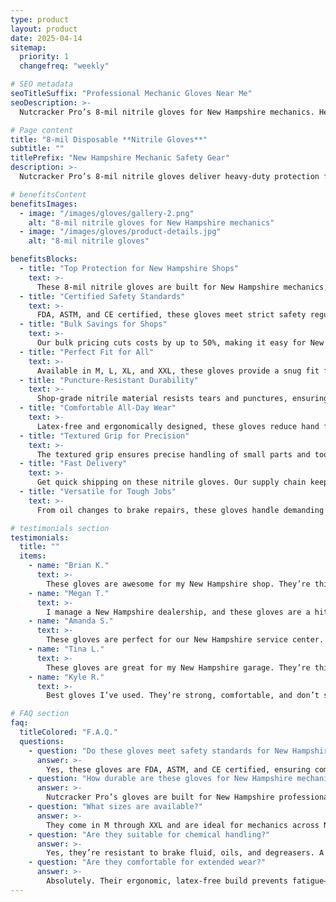 ```yaml
---
type: product
layout: product
date: 2025-04-14
sitemap:
  priority: 1
  changefreq: "weekly"

# SEO metadata
seoTitleSuffix: "Professional Mechanic Gloves Near Me"
seoDescription: >-
  Nutcracker Pro’s 8-mil nitrile gloves for New Hampshire mechanics. Heavy-duty, FDA, ASTM, CE certified protection for auto shops. Fast shipping, bulk pricing, sizes M-XXL.

# Page content
title: "8-mil Disposable **Nitrile Gloves**"
subtitle: ""
titlePrefix: "New Hampshire Mechanic Safety Gear"
description: >-
  Nutcracker Pro’s 8-mil nitrile gloves deliver heavy-duty protection for New Hampshire auto shops. FDA, ASTM, CE certified, these gloves offer puncture-resistant, textured grip for mechanics. Available in M, L, XL, XXL with bulk pricing to save up to 50% on shop PPE.

# benefitsContent
benefitsImages:
  - image: "/images/gloves/gallery-2.png"
    alt: "8-mil nitrile gloves for New Hampshire mechanics"
  - image: "/images/gloves/product-details.jpg"
    alt: "8-mil nitrile gloves"

benefitsBlocks:
  - title: "Top Protection for New Hampshire Shops"
    text: >-
      These 8-mil nitrile gloves are built for New Hampshire mechanics, offering heavy-duty protection against oil, chemicals, and sharp tools. Perfect for dealerships and service centers needing reliable PPE.
  - title: "Certified Safety Standards"
    text: >-
      FDA, ASTM, and CE certified, these gloves meet strict safety regulations. New Hampshire auto shops can trust them for compliant, professional-grade protection.
  - title: "Bulk Savings for Shops"
    text: >-
      Our bulk pricing cuts costs by up to 50%, making it easy for New Hampshire service centers to stock up on mechanic safety products without overspending.
  - title: "Perfect Fit for All"
    text: >-
      Available in M, L, XL, and XXL, these gloves provide a snug fit for every technician, improving safety and dexterity for New Hampshire mechanics.
  - title: "Puncture-Resistant Durability"
    text: >-
      Shop-grade nitrile material resists tears and punctures, ensuring technicians can handle rough parts safely.
  - title: "Comfortable All-Day Wear"
    text: >-
      Latex-free and ergonomically designed, these gloves reduce hand fatigue and allergies, ensuring comfort for long shifts.
  - title: "Textured Grip for Precision"
    text: >-
      The textured grip ensures precise handling of small parts and tools.
  - title: "Fast Delivery"
    text: >-
      Get quick shipping on these nitrile gloves. Our supply chain keeps garages stocked with essential technician safety equipment.
  - title: "Versatile for Tough Jobs"
    text: >-
      From oil changes to brake repairs, these gloves handle demanding tasks without tearing, supporting mechanics with reliable protection.

# testimonials section
testimonials:
  title: ""
  items:
    - name: "Brian K."
      text: >-
        These gloves are awesome for my New Hampshire shop. They’re thick, don’t rip, and the grip is great for greasy parts. Bulk pricing saves us a ton.
    - name: "Megan T."
      text: >-
        I manage a New Hampshire dealership, and these gloves are a hit. They’re tough, fit well, and don’t tear on sharp edges.
    - name: "Amanda S."
      text: >-
        These gloves are perfect for our New Hampshire service center. They’re durable, easy to move in, and don’t cause allergies.
    - name: "Tina L."
      text: >-
        These gloves are great for my New Hampshire garage. They’re thick but flexible, and the fit is perfect.
    - name: "Kyle R."
      text: >-
        Best gloves I’ve used. They’re strong, comfortable, and don’t slip when handling tools.

# FAQ section
faq:
  titleColored: "F.A.Q."
  questions:
    - question: "Do these gloves meet safety standards for New Hampshire shops?"
      answer: >-
        Yes, these gloves are FDA, ASTM, and CE certified, ensuring compliance with regulations. Mechanics in New Hampshire can count on consistent quality.
    - question: "How durable are these gloves for New Hampshire mechanics?"
      answer: >-
        Nutcracker Pro’s gloves are built for New Hampshire professionals working with sharp tools and chemicals. They resist tears and maintain grip through demanding tasks.
    - question: "What sizes are available?"
      answer: >-
        They come in M through XXL and are ideal for mechanics across New Hampshire who need comfort and protection.
    - question: "Are they suitable for chemical handling?"
      answer: >-
        Yes, they’re resistant to brake fluid, oils, and degreasers. A reliable option for chemical-heavy work in New Hampshire garages.
    - question: "Are they comfortable for extended wear?"
      answer: >-
        Absolutely. Their ergonomic, latex-free build prevents fatigue—great for New Hampshire technicians who work long shifts.
---
```

